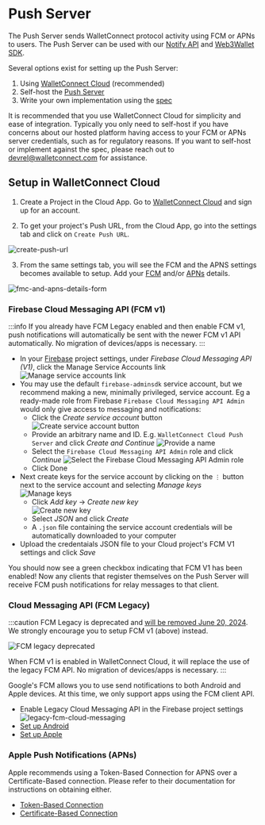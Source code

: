 # Push Server

The Push Server sends WalletConnect protocol activity using FCM or APNs to users. The Push Server can be used with our [Notify API](../web3wallet/notify/introduction.mdx) and [Web3Wallet SDK](../web3wallet/about.mdx).

Several options exist for setting up the Push Server:

1. Using [WalletConnect Cloud](#setup-in-walletconnect-cloud) (recommended)
2. Self-host the [Push Server](https://github.com/WalletConnect/push-server)
3. Write your own implementation using the [spec](https://specs.walletconnect.com/2.0/specs/servers/push/spec)

It is recommended that you use WalletConnect Cloud for simplicity and ease of integration. Typically you only need to self-host if you have concerns about our hosted platform having access to your FCM or APNs server credentials, such as for regulatory reasons. If you want to self-host or implement against the spec, please reach out to devrel@walletconnect.com for assistance.

## Setup in WalletConnect Cloud

1. Create a Project in the Cloud App. Go to [WalletConnect Cloud](https://cloud.walletconnect.com/) and sign up for an account.

2. To get your project's Push URL, from the Cloud App, go into the settings tab and click on `Create Push URL`.

![create-push-url](/assets/create-push-url.png)

3. From the same settings tab, you will see the FCM and the APNS settings becomes available to setup. Add your [FCM](#firebase-cloud-messaging-fcm) and/or [APNs](#apple-push-notifications-apns) details.

![fmc-and-apns-details-form](/assets/apns-fmc-details.png)

### Firebase Cloud Messaging API (FCM v1)

:::info
If you already have FCM Legacy enabled and then enable FCM v1, push notifications will automatically be sent with the newer FCM v1 API automatically. No migration of devices/apps is necessary.
:::

- In your [Firebase](https://console.firebase.google.com) project settings, under _Firebase Cloud Messaging API (V1)_, click the Manage Service Accounts link
  ![Manage service accounts link](/assets/push-fcmv1-manage-service-accounts.png)
- You may use the default `firebase-adminsdk` service account, but we recommend making a new, minimally privileged, service account. Eg a ready-made role from Firebase `Firebase Cloud Messaging API Admin` would only give access to messaging and notifications:
  - Click the _Create service account_ button
    ![Create service account button](/assets/push-fcmv1-create-sa-button.png)
  - Provide an arbitrary name and ID. E.g. `WalletConnect Cloud Push Server` and click _Create and Continue_
    ![Provide a name](/assets/push-fcmv1-create-sa.png)
  - Select the `Firebase Cloud Messaging API Admin` role and click _Continue_
    ![Select the `Firebase Cloud Messaging API Admin` role](/assets/push-fcmv1-create-sa-grants.png)
  - Click Done
- Next create keys for the service account by clicking on the `⋮` button next to the service account and selecting _Manage keys_  
  ![Manage keys](/assets/push-fcmv1-sa-manage-keys.png)
  - Click _Add key_ -> _Create new key_  
    ![Create new key](/assets/push-fcmv1-sa-new-key.png)
  - Select _JSON_ and click _Create_
  - A `.json` file containing the service account credentials will be automatically downloaded to your computer
- Upload the credentaials JSON file to your Cloud project's FCM V1 settings and click _Save_

You should now see a green checkbox indicating that FCM V1 has been enabled! Now any clients that register themselves on the Push Server will receive FCM push notifications for relay messages to that client.

### Cloud Messaging API (FCM Legacy)

:::caution
FCM Legacy is deprecated and [will be removed June 20, 2024](https://firebase.google.com/docs/cloud-messaging/migrate-v1). We strongly encourage you to setup FCM v1 (above) instead.

![FCM legacy deprecated](/assets/push-fcm-legacy-deprecated.png)

When FCM v1 is enabled in WalletConnect Cloud, it will replace the use of the legacy FCM API. No migration of devices/apps is necessary.
:::

Google's FCM allows you to use send notifications to both Android and Apple devices. At this time, we only support apps using the FCM client API.

- Enable Legacy Cloud Messaging API in the Firebase project settings
  ![legacy-fcm-cloud-messaging](/assets/legacy-fcm-cloud-messaging-api.png)
- [Set up Android](https://firebase.google.com/docs/cloud-messaging/android/client)
- [Set up Apple](https://firebase.google.com/docs/cloud-messaging/ios/client)

### Apple Push Notifications (APNs)

Apple recommends using a Token-Based Connection for APNS over a Certificate-Based connection. Please refer to their documentation for instructions on obtaining either.

- [Token-Based Connection](https://developer.apple.com/documentation/usernotifications/setting_up_a_remote_notification_server/establishing_a_token-based_connection_to_apns)
- [Certificate-Based Connection](https://developer.apple.com/documentation/usernotifications/setting_up_a_remote_notification_server/establishing_a_certificate-based_connection_to_apns)
